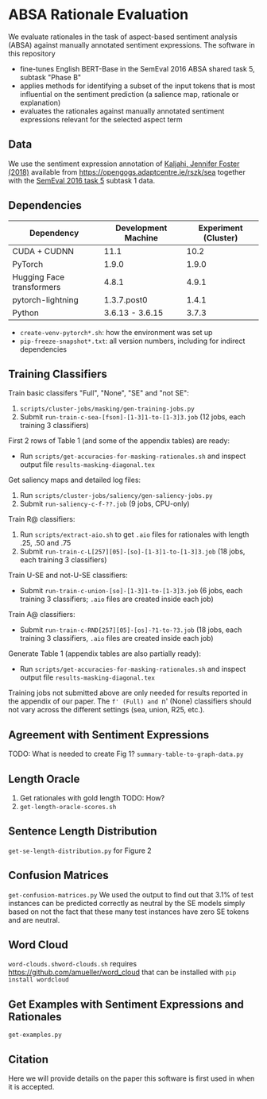# ABSA Rationale Evaluation

We evaluate rationales in the task of aspect-based sentiment analysis (ABSA) against manually annotated sentiment expressions.
The software in this repository
* fine-tunes English BERT-Base in the SemEval 2016 ABSA shared task 5, subtask "Phase B"
* applies methods for identifying a subset of the input tokens that is most influential on the sentiment prediction (a salience map, rationale or explanation)
* evaluates the rationales against manually annotated sentiment expressions relevant for the selected aspect term


## Data

We use the sentiment expression annotation of
[Kaljahi, Jennifer Foster (2018)](https://aclanthology.org/W18-6222/)
available from
https://opengogs.adaptcentre.ie/rszk/sea
together with the
[SemEval 2016 task 5](http://alt.qcri.org/semeval2016/task5/index.php?id=data-and-tools)
subtask 1 data.


## Dependencies

| Dependency   | Development Machine | Experiment (Cluster) |
| ------------ | ------------------- | -------------------- |
| CUDA + CUDNN | 11.1                | 10.2 |
| PyTorch      | 1.9.0               | 1.9.0 |
| Hugging Face transformers | 4.8.1  | 4.9.1 |
| pytorch-lightning | 1.3.7.post0    | 1.4.1 |
| Python       | 3.6.13 - 3.6.15     | 3.7.3 |

* `create-venv-pytorch*.sh`: how the environment was set up
* `pip-freeze-snapshot*.txt`: all version numbers, including for indirect dependencies


## Training Classifiers

Train basic classifers "Full", "None", "SE" and "not SE":
1. `scripts/cluster-jobs/masking/gen-training-jobs.py`
2. Submit `run-train-c-sea-[fson]-[1-3]1-to-[1-3]3.job` (12 jobs, each training 3 classifiers)

First 2 rows of Table 1 (and some of the appendix tables) are ready:
 - Run `scripts/get-accuracies-for-masking-rationales.sh` and inspect output file `results-masking-diagonal.tex`

Get saliency maps and detailed log files:
1. Run `scripts/cluster-jobs/saliency/gen-saliency-jobs.py`
2. Submit `run-saliency-c-f-??.job` (9 jobs, CPU-only)

Train R@ classifiers:
1. Run `scripts/extract-aio.sh` to get `.aio` files for rationales with length .25, .50 and .75
2. Submit `run-train-c-L[257][05]-[so]-[1-3]1-to-[1-3]3.job` (18 jobs, each training 3 classifiers)

Train U-SE and not-U-SE classifiers:
 - Submit `run-train-c-union-[so]-[1-3]1-to-[1-3]3.job` (6 jobs, each training 3 classifiers; `.aio` files are created inside each job)

Train A@ classifiers:
 - Submit `run-train-c-RND[257][05]-[os]-?1-to-?3.job` (18 jobs, each training 3 classifiers, `.aio` files are created inside each job)

Generate Table 1 (appendix tables are also partially ready):
 - Run `scripts/get-accuracies-for-masking-rationales.sh` and inspect output file `results-masking-diagonal.tex`

Training jobs not submitted above are only needed for results reported in the appendix of our paper.
The `f' (Full) and `n' (None) classifiers should not vary across the different settings (sea, union, R25, etc.).


## Agreement with Sentiment Expressions

TODO: What is needed to create Fig 1?
`summary-table-to-graph-data.py`


## Length Oracle

1. Get rationales with gold length TODO: How?
2. `get-length-oracle-scores.sh`


## Sentence Length Distribution

`get-se-length-distribution.py`
for Figure 2


## Confusion Matrices

`get-confusion-matrices.py`
We used the output to find out that 3.1% of test instances can be predicted correctly
as neutral by the SE models simply based on not the fact that these many test instances have zero SE tokens and
are neutral.


## Word Cloud

`word-clouds.shword-clouds.sh`
requires https://github.com/amueller/word_cloud that can be installed with
`pip install wordcloud`


## Get Examples with Sentiment Expressions and Rationales

`get-examples.py`


## Citation

Here we will provide details on the paper this software is first used in when it is accepted.


